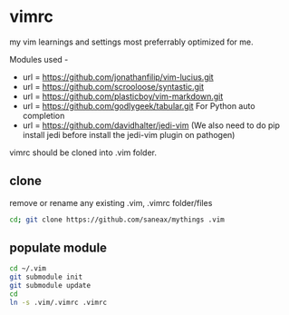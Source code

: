 # vimrc
my vim learnings and settings most preferrably optimized for me.

Modules used -
  - url = https://github.com/jonathanfilip/vim-lucius.git
  - url = https://github.com/scrooloose/syntastic.git
  - url = https://github.com/plasticboy/vim-markdown.git
  - url = https://github.com/godlygeek/tabular.git
For Python auto completion
  - url = https://github.com/davidhalter/jedi-vim
  (We also need to do pip install jedi before install the jedi-vim plugin on pathogen)

vimrc should be cloned into .vim folder.

clone
-----
remove or rename any existing .vim, .vimrc folder/files

```bash
cd; git clone https://github.com/saneax/mythings .vim
```

populate module
---------------

```bash
cd ~/.vim
git submodule init
git submodule update
cd
ln -s .vim/.vimrc .vimrc
```





